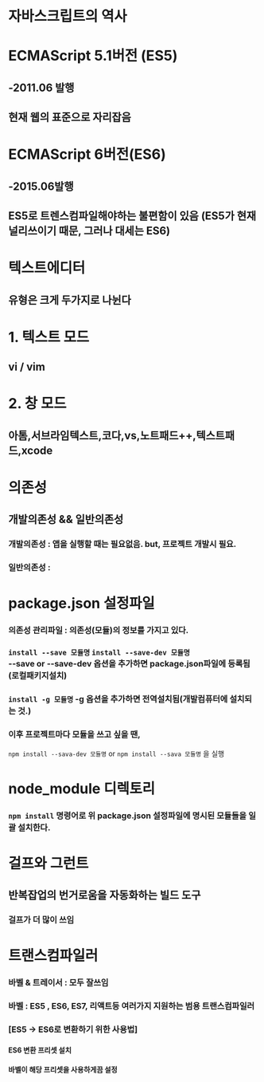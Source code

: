 자바스크립트의 역사
==================

# ECMAScript 5.1버전 (ES5) 
## -2011.06 발행
## 현재 웹의 표준으로 자리잡음

# ECMAScript 6버전(ES6)
## -2015.06발행
## ES5로 트렌스컴파일해야하는 불편함이 있음 (ES5가 현재 널리쓰이기 때문, 그러나 대세는 ES6)


텍스트에디터
============
## 유형은 크게  두가지로 나뉜다
# 1. 텍스트 모드
## vi / vim
# 2. 창 모드
## 아톰,서브라임텍스트,코다,vs,노트패드++,텍스트패드,xcode


# 의존성
## 개발의존성 && 일반의존성
### 개발의존성 : 앱을 실행할 때는 필요없음. but, 프로젝트 개발시 필요.
### 일반의존성 :

# package.json 설정파일
### 의존성 관리파일 : 의존성(모듈)의 정보를 가지고 있다.
### `install --save 모듈명` `install --save-dev 모듈명`<br> --save or --save-dev 옵션을 추가하면 package.json파일에 등록됨 (로컬패키지설치)
### `install -g 모듈명` -g 옵션을 추가하면 전역설치됨(개발컴퓨터에 설치되는 것.)
### 이후 프로젝트마다 모듈을 쓰고 싶을 땐,<br>
`npm install --sava-dev 모듈명` or `npm install --sava 모듈명` 을 실행



# node_module 디렉토리
### `npm install` 명령어로 위 package.json 설정파일에 명시된 모듈들을 일괄 설치한다.

# 걸프와 그런트
## 반복잡업의 번거로움을 자동화하는 빌드 도구
### 걸프가 더 많이 쓰임

# 트랜스컴파일러
### 바벨 & 트레이서 : 모두 잘쓰임
### 바벨 : ES5 , ES6, ES7, 리액트등 여러가지 지원하는 범용 트랜스컴파일러
### [ES5 -> ES6로 변환하기 위한 사용법]
#### ES6 변환 프리셋 설치
#### 바벨이 해당 프리셋을 사용하게끔 설정
